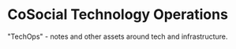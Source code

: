 # CoSocial Technology Operations

"TechOps" - notes and other assets around tech and infrastructure.
